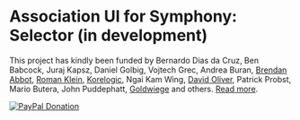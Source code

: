# Association UI for Symphony: Selector (in development)

This project has kindly been funded by Bernardo Dias da Cruz, Ben Babcock, Juraj Kapsz, Daniel Golbig, Vojtech Grec, Andrea Buran, [Brendan Abbot](http://bloodbone.ws/), [Roman Klein](http://romanklein.com), [Korelogic](http://korelogic.co.uk/), Ngai Kam Wing, [David Oliver](http://doliver.co.uk/), Patrick Probst, Mario Butera, John Puddephatt, [Goldwiege](http://www.goldwiege.de/) and others. [Read more](http://www.getsymphony.com/discuss/thread/106489/). 

[![PayPal Donation](https://www.paypalobjects.com/en_US/i/btn/btn_donate_LG.gif)](https://www.paypal.com/cgi-bin/webscr?cmd=_s-xclick&hosted_button_id=YAVPERDXP89TC)
